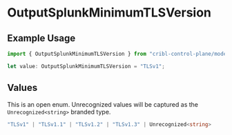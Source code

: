 # OutputSplunkMinimumTLSVersion

## Example Usage

```typescript
import { OutputSplunkMinimumTLSVersion } from "cribl-control-plane/models/operations";

let value: OutputSplunkMinimumTLSVersion = "TLSv1";
```

## Values

This is an open enum. Unrecognized values will be captured as the `Unrecognized<string>` branded type.

```typescript
"TLSv1" | "TLSv1.1" | "TLSv1.2" | "TLSv1.3" | Unrecognized<string>
```